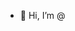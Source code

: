 - 👋 Hi, I’m @


<!---
rejithrnath/rejithrnath is a ✨ special ✨ repository because its `README.md` (this file) appears on your GitHub profile.
You can click the Preview link to take a look at your changes.
--->
